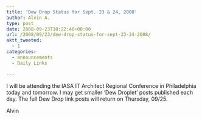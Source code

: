```yaml
---
title: 'Dew Drop Status for Sept. 23 & 24, 2008'
author: Alvin A.
type: post
date: 2008-09-23T10:22:48+00:00
url: /2008/09/23/dew-drop-status-for-sept-23-24-2008/
aktt_tweeted:
  - 1
categories:
  - announcements
  - Daily Links

---
```

I will be attending the IASA IT Architect Regional Conference in Philadelphia today and tomorrow. I may get smaller &#8216;Dew Droplet&#8217; posts published each day. The full Dew Drop link posts will return on Thursday, 09/25.

Alvin